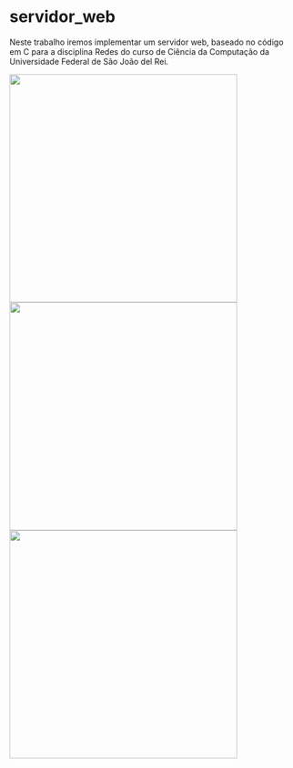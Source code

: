 # servidor_web

Neste trabalho iremos implementar um servidor web, baseado no código em C para a disciplina Redes do curso de Ciência da Computação da Universidade Federal de São João del Rei.

<img src="https://github.com/nojirilucas/servidor_web/assets/103136574/7da3489c-3e67-422c-99fd-9f5bd801d91c" width="400" /> <img src="https://github.com/nojirilucas/servidor_web/assets/103136574/c2bdad31-f8ed-4a32-9935-e763a55b456a" width="400" /> <br>
<img src="https://github.com/nojirilucas/servidor_web/assets/103136574/50cfccdd-62ba-42e2-97ef-14acae6c885f" width="400" />
